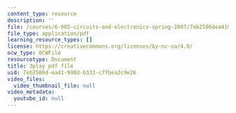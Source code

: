 ```yaml
---
content_type: resource
description: ''
file: /courses/6-002-circuits-and-electronics-spring-2007/7eb2506dea41998db333c7fbea2c9e26_wNuBD4PYWvs.pdf
file_type: application/pdf
learning_resource_types: []
license: https://creativecommons.org/licenses/by-nc-sa/4.0/
ocw_type: OCWFile
resourcetype: Document
title: 3play pdf file
uid: 7eb2506d-ea41-998d-b333-c7fbea2c9e26
video_files:
  video_thumbnail_file: null
video_metadata:
  youtube_id: null
---
```

